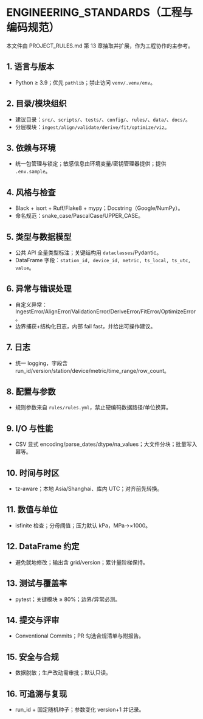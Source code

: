 # ENGINEERING_STANDARDS（工程与编码规范）

本文件由 PROJECT_RULES.md 第 13 章抽取并扩展，作为工程协作的主参考。

## 1. 语言与版本
- Python ≥ 3.9；优先 `pathlib`；禁止访问 `venv/.venv/env`。

## 2. 目录/模块组织
- 建议目录：`src/`、`scripts/`、`tests/`、`config/`、`rules/`、`data/`、`docs/`。
- 分层模块：`ingest/align/validate/derive/fit/optimize/viz`。

## 3. 依赖与环境
- 统一包管理与锁定；敏感信息由环境变量/密钥管理器提供；提供 `.env.sample`。

## 4. 风格与检查
- Black + isort + Ruff/Flake8 + mypy；Docstring（Google/NumPy）。
- 命名规范：snake_case/PascalCase/UPPER_CASE。

## 5. 类型与数据模型
- 公共 API 全量类型标注；关键结构用 `dataclasses`/Pydantic。
- DataFrame 字段：`station_id, device_id, metric, ts_local, ts_utc, value`。

## 6. 异常与错误处理
- 自定义异常：IngestError/AlignError/ValidationError/DeriveError/FitError/OptimizeError。
- 边界捕获+结构化日志，内部 fail fast，并给出可操作建议。

## 7. 日志
- 统一 logging，字段含 run_id/version/station/device/metric/time_range/row_count。

## 8. 配置与参数
- 规则参数来自 `rules/rules.yml`，禁止硬编码数据路径/单位换算。

## 9. I/O 与性能
- CSV 显式 encoding/parse_dates/dtype/na_values；大文件分块；批量写入幂等。

## 10. 时间与时区
- tz-aware；本地 Asia/Shanghai、库内 UTC；对齐前先转换。

## 11. 数值与单位
- isfinite 检查；分母阈值；压力默认 kPa，MPa→×1000。

## 12. DataFrame 约定
- 避免就地修改；输出含 grid/version；累计量阶梯保持。

## 13. 测试与覆盖率
- pytest；关键模块 ≥ 80%；边界/异常必测。

## 14. 提交与评审
- Conventional Commits；PR 勾选合规清单与附报告。

## 15. 安全与合规
- 数据脱敏；生产改动需审批；默认只读。

## 16. 可追溯与复现
- run_id + 固定随机种子；参数变化 version+1 并记录。

